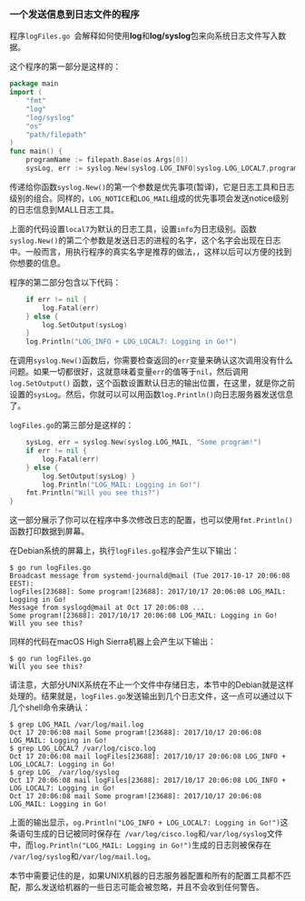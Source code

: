 ### 一个发送信息到日志文件的程序

程序`logFiles.go `会解释如何使用**log**和**log/syslog**包来向系统日志文件写入数据。

这个程序的第一部分是这样的：

```go
package main
import (
	"fmt"
	"log"
	"log/syslog"
	"os"
	"path/filepath"
)
func main() {
	programName := filepath.Base(os.Args[0])
	sysLog, err := syslog.New(syslog.LOG_INFO|syslog.LOG_LOCAL7,programName)

```

传递给你函数`syslog.New()`的第一个参数是优先事项(暂译)，它是日志工具和日志级别的组合。同样的，`LOG_NOTICE`和`LOG_MAIL`组成的优先事项会发送notice级别的日志信息到MALL日志工具。

上面的代码设置`local7`为默认的日志工具，设置`info`为日志级别。函数`syslog.New()`的第二个参数是发送日志的进程的名字，这个名字会出现在日志中。一般而言，用执行程序的真实名字是推荐的做法，，这样以后可以方便的找到你想要的信息。

程序的第二部分包含以下代码：

```go
	if err != nil { 
		log.Fatal(err)
	} else { 
		log.SetOutput(sysLog)
	}
	log.Println("LOG_INFO + LOG_LOCAL7: Logging in Go!")
```

在调用`syslog.New()`函数后，你需要检查返回的`err`变量来确认这次调用没有什么问题。如果一切都很好，这就意味着变量`err`的值等于`nil`，然后调用` log.SetOutput()` 函数，这个函数设置默认日志的输出位置，在这里，就是你之前设置的`sysLog`。然后，你就可以可以用函数`log.Println()`向日志服务器发送信息了。

`logFiles.go`的第三部分是这样的：

```go
	sysLog, err = syslog.New(syslog.LOG_MAIL, "Some program!") 
	if err != nil {
		log.Fatal(err) 
    } else {
		log.SetOutput(sysLog) }
		log.Println("LOG_MAIL: Logging in Go!")
	fmt.Println("Will you see this?") 
}
```

这一部分展示了你可以在程序中多次修改日志的配置，也可以使用`fmt.Println()`函数打印数据到屏幕。

在Debian系统的屏幕上，执行`logFiles.go`程序会产生以下输出：

```shell
$ go run logFiles.go
Broadcast message from systemd-journald@mail (Tue 2017-10-17 20:06:08 EEST):
logFiles[23688]: Some program![23688]: 2017/10/17 20:06:08 LOG_MAIL: 
Logging in Go!
Message from syslogd@mail at Oct 17 20:06:08 ...
Some program![23688]: 2017/10/17 20:06:08 LOG_MAIL: Logging in Go! 
Will you see this?

```

同样的代码在macOS High Sierra机器上会产生以下输出：

```shell
$ go run logFiles.go 
Will you see this?
```

请注意，大部分UNIX系统在不止一个文件中存储日志，本节中的Debian就是这样处理的。结果就是，`logFiles.go`发送输出到几个日志文件，这一点可以通过以下几个shell命令来确认：

```shell
$ grep LOG_MAIL /var/log/mail.log
Oct 17 20:06:08 mail Some program![23688]: 2017/10/17 20:06:08 LOG_MAIL: Logging in Go!
$ grep LOG_LOCAL7 /var/log/cisco.log
Oct 17 20:06:08 mail logFiles[23688]: 2017/10/17 20:06:08 LOG_INFO + LOG_LOCAL7: Logging in Go!
$ grep LOG_ /var/log/syslog
Oct 17 20:06:08 mail logFiles[23688]: 2017/10/17 20:06:08 LOG_INFO + LOG_LOCAL7: Logging in Go!
Oct 17 20:06:08 mail Some program![23688]: 2017/10/17 20:06:08 LOG_MAIL: Logging in Go!
```

上面的输出显示，`og.Println("LOG_INFO + LOG_LOCAL7: Logging in Go!")`这条语句生成的日记被同时保存在` /var/log/cisco.log`和`/var/log/syslog`文件中，而`log.Println("LOG_MAIL: Logging in Go!")`生成的日志则被保存在` /var/log/syslog`和`/var/log/mail.log`。

本节中需要记住的是，如果UNIX机器的日志服务器配置和所有的配置工具都不匹配，那么发送给机器的一些日志可能会被忽略，并且不会收到任何警告。

### 